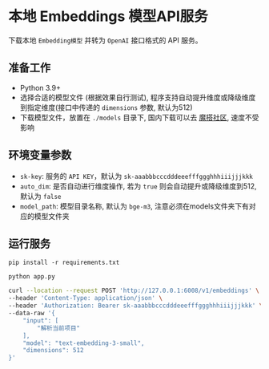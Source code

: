 # 本地 Embeddings 模型API服务

下载本地 `Embedding模型` 并转为 `OpenAI` 接口格式的 API 服务。   

## 准备工作
- Python 3.9+
- 选择合适的模型文件 (根据效果自行测试), 程序支持自动提升维度或降级维度到指定维度(接口中传递的 `dimensions` 参数, 默认为512)
- 下载模型文件，放置在 `./models` 目录下, 国内下载可以去 [魔搭社区](https://www.modelscope.cn/models/BAAI/bge-m3), 速度不受影响

## 环境变量参数
- `sk-key`: 服务的 `API KEY`，默认为 `sk-aaabbbcccdddeeefffggghhhiiijjjkkk`
- `auto_dim`: 是否自动进行维度操作, 若为 `true` 则会自动提升或降级维度到512, 默认为 `false`
- `model_path`: 模型目录名称, 默认为 `bge-m3`, 注意必须在models文件夹下有对应的模型文件夹


## 运行服务
```shell
pip install -r requirements.txt
```

```shell
python app.py
```

```bash
curl --location --request POST 'http://127.0.0.1:6008/v1/embeddings' \
--header 'Content-Type: application/json' \
--header 'Authorization: Bearer sk-aaabbbcccdddeeefffggghhhiiijjjkkk' \
--data-raw '{
    "input": [
        "解析当前项目"
    ],
    "model": "text-embedding-3-small",
    "dimensions": 512
}'
```
